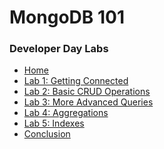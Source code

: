 <h1>MongoDB 101</h1> 
<h3>Developer Day Labs</h3>

* [Home](/)
* [Lab 1: Getting Connected](lab1/)
* [Lab 2: Basic CRUD Operations](lab2/)
* [Lab 3: More Advanced Queries](lab3/)
* [Lab 4: Aggregations](lab4/)
* [Lab 5: Indexes](lab5/)
* [Conclusion](end)